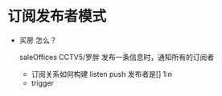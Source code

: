 # 订阅发布者模式

- 买房 怎么？

  saleOffices CCTV5/罗胖
  发布一条信息时，通知所有的订阅者
  - 订阅关系如何构建
    listen
    push 发布者是[]
    1:n
  - trigger